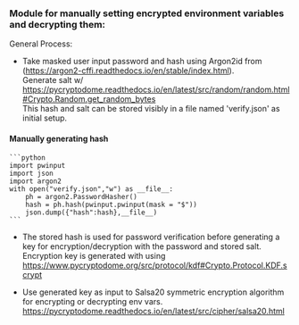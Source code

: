
### Module for manually setting encrypted environment variables and decrypting them:

General Process:

- Take masked user input password and hash using Argon2id from (https://argon2-cffi.readthedocs.io/en/stable/index.html).  
Generate salt w/ https://pycryptodome.readthedocs.io/en/latest/src/random/random.html#Crypto.Random.get_random_bytes  
This hash and salt can be stored visibly in a file named 'verify.json' as initial setup.  
#### Manually generating hash  
    ```python
    import pwinput
    import json
    import argon2
    with open("verify.json","w") as __file__:
        ph = argon2.PasswordHasher()
        hash = ph.hash(pwinput.pwinput(mask = "$"))
        json.dump({"hash":hash},__file__)
    ```  
    
- The stored hash is used for password verification before generating a key for encryption/decryption with the password and stored salt.  
Encryption key is generated with using https://www.pycryptodome.org/src/protocol/kdf#Crypto.Protocol.KDF.scrypt  
    
- Use generated key as input to Salsa20 symmetric encryption algorithm for encrypting or decrypting env vars.  
https://pycryptodome.readthedocs.io/en/latest/src/cipher/salsa20.html